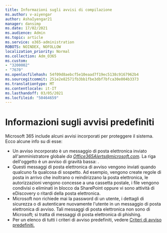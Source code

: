 ```yaml
---
title: Informazioni sugli avvisi di compilazione
ms.author: v-aiyengar
author: AshaIyengar21
manager: dansimp
ms.date: 17/02/2021
ms.audience: Admin
ms.topic: article
ms.service: o365-administration
ROBOTS: NOINDEX, NOFOLLOW
localization_priority: Normal
ms.collection: Adm_O365
ms.custom:
- "3200002"
- "7670"
ms.openlocfilehash: 54f09d8aebcf5e10eaad7f19ec5138c9167962b4
ms.sourcegitcommit: 251e2e82571fb3bb1fbe3dbf7bfca30e004b3373
ms.translationtype: MT
ms.contentlocale: it-IT
ms.lasthandoff: 03/05/2021
ms.locfileid: "50464659"
---
```

# <a name="about-built-in-alerts"></a>Informazioni sugli avvisi predefiniti

Microsoft 365 include alcuni avvisi incorporati per proteggere il sistema. Ecco alcune info su di esse:

- Un avviso incorporato è un messaggio di posta elettronica inviato all'amministratore globale *da Office365Alerts@microsoft.com.* La riga dell'oggetto è un avviso di gravità bassa: <name of alert policy> .
- Questi messaggi di posta elettronica di avviso vengono inviati quando qualcuno fa qualcosa di sospetto. Ad esempio, vengono create regole di posta in arrivo che inoltrano o reindirizzano la posta elettronica, le autorizzazioni vengono concesse a una cassetta postale, i file vengono condivisi o eliminati in blocco da SharePoint oppure vi sono attività di eDiscovery o ritardi della posta elettronica.
- Microsoft non richiede mai la password di un utente, i dettagli di sicurezza o di autenticare nuovamente l'utente in un messaggio di posta elettronica di avviso. Tali messaggi di posta elettronica non sono di Microsoft; si tratta di messaggi di posta elettronica di phishing.
- Per un elenco di tutti i criteri di avviso predefiniti, vedere [Criteri di avviso predefiniti.](https://go.microsoft.com/fwlink/?linkid=2103170)